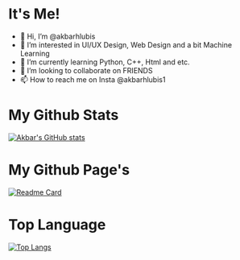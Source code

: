 # It's Me!
- 👋 Hi, I’m @akbarhlubis
- 👀 I’m interested in UI/UX Design, Web Design and a bit Machine Learning
- 🌱 I’m currently learning Python, C++, Html and etc.
- 💞️ I’m looking to collaborate on FRIENDS
- 📫 How to reach me on Insta @akbarhlubis1

# My Github Stats
[![Akbar's GitHub stats](https://github-readme-stats.vercel.app/api?username=akbarhlubis&show_icons=true&theme=gruvbox)](https://github.com/akbarhlubis/github-readme-stats)

# My Github Page's 
[![Readme Card](https://github-readme-stats.vercel.app/api/pin/?username=akbarhlubis&repo=akbarhlubis.github.io&theme=gruvbox)](https://github.com/akbarhlubis/akbarhlubis.github.io)

# Top Language

[![Top Langs](https://github-readme-stats.vercel.app/api/top-langs/?username=akbarhlubis&layout=compact&theme=gruvbox)](https://github.com/akbarhlubis)

<!---
akbarhlubis/akbarhlubis is a ✨ special ✨ repository because its `README.md` (this file) appears on your GitHub profile.
You can click the Preview link to take a look at your changes.
--->
